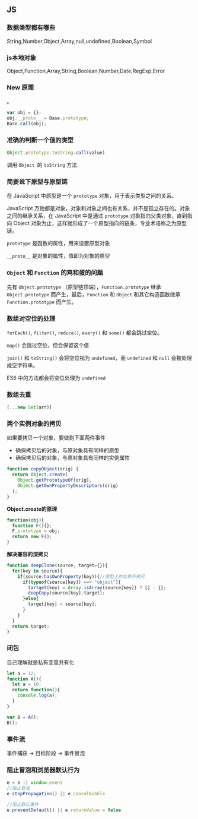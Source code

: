 ## JS

### 数据类型都有哪些

String,Number,Object,Array,null,undefined,Boolean,Symbol

### js本地对象

Object,Function,Array,String,Boolean,Number,Date,RegExp,Error

### New 原理
  。

```js
var obj = {};
obj.__proto__ = Base.prototype;
Base.call(obj);
```

### 准确的判断一个值的类型

```js
Object.prototype.toString.call(value)
```

调用 `Object `的 `toString` 方法

### 简要说下原型与原型链

在 JavaScript 中原型是一个 `prototype` 对象，用于表示类型之间的关系。

JavaScript 万物都是对象，对象和对象之间也有关系，并不是孤立存在的。对象之间的继承关系，在 JavaScript 中是通过 `prototype` 对象指向父类对象，直到指向 Object 对象为止，这样就形成了一个原型指向的链条，专业术语称之为原型链。

`prototype` 是函数的属性，用来设置原型对象

`__proto__` 是对象的属性，值即为对象的原型

### `Object` 和 `Function` 的鸡和蛋的问题

先有 `Object.prototype` （原型链顶端），`Function.prototype` 继承 `Object.prototype` 而产生，最后，`Function` 和 `Object` 和其它构造函数继承 `Function.prototype` 而产生。

### 数组对空位的处理

`forEach()`, `filter()`, `reduce()`, `every()` 和 `some()` 都会跳过空位。

`map()` 会跳过空位，但会保留这个值

`join()` 和 `toString()` 会将空位视为 `undefined`，而 `undefined` 和 `null` 会被处理成空字符串。

ES6 中的方法都会将空位处理为 `undefined`

### 数组去重

```js
[...new Set(arr)]
```

### 两个实例对象的拷贝

如果要拷贝一个对象，要做到下面两件事件

- 确保拷贝后的对象，与原对象具有同样的原型
- 确保拷贝后的对象，与原对象具有同样的实例属性

```js
function copyObject(orig) {
  return Object.create(
    Object.getPrototypeOf(orig),
    Object.getOwnPropertyDescriptors(orig)
  );
}
```

**Object.create的原理**

```js
function(obj){
  function F(){};
  F.prototype = obj;
  return new F();
}
```

**解决兼容的深拷贝**

```js
function deepClone(source, target={}){
  for(key in source){
    if(source.hasOwnProperty(key)){//原型上的实例不拷贝
      if(typeof(source[key]) === "object"){
        tartget(key) = Array.isArray(source[key]) ? [] : {};
        deepCopy(source[key],target);
      }else{
        target[key] = source[key];
      }
    }
  }
  return target;
}
```

### 闭包

自己理解就是私有变量共有化

```js
let a = 12;
function A(){
  let a = 10;
  return function(){
    console.log(a);
  }
}

var B = A();
B();
```

### 事件流

事件捕获 -> 目标阶段 -> 事件冒泡

### 阻止冒泡和浏览器默认行为

```js
e = e || window.event
//阻止冒泡
e.stopPropagation() || e.cancelBubble

//阻止默认事件
e.preventDefault() || e.returnValue = false
```